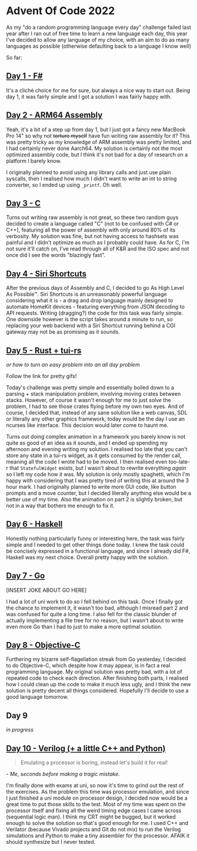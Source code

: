 # Advent Of Code 2022

As my "do a random programming language every day" challenge failed last year after I ran out of free time to learn a new language each day, this year I've decided to allow any language of my choice, with an aim to do as many languages as possible (otherwise defaulting back to a language I know well)

So far:
## [Day 1 - F#](https://github.com/fluxehub/AdventOfCode2022/tree/main/Day1)

It's a cliché choice for me for sure, but always a nice way to start out. Being day 1, it was fairly simple and I got a solution I was fairly happy with.

## [Day 2 - ARM64 Assembly](https://github.com/fluxehub/AdventOfCode2022/tree/main/Day2)

Yeah, it's a bit of a step up from day 1, but I just got a fancy new MacBook Pro 14" so why not ~~torture myself~~ have fun writing raw assembly for it? This was pretty tricky as my knowledge of ARM assembly was pretty limited, and I had certainly never done Aarch64. My solution is certainly not the most optimized assembly code, but I think it's not bad for a day of research on a platform I barely know. 

I originally planned to avoid using any library calls and just use plain syscalls, then I realised how much I didn't want to write an int to string converter, so I ended up using `_printf`. Oh well. 

## [Day 3 - C](https://github.com/fluxehub/AdventOfCode2022/tree/main/Day3)

Turns out writing raw assembly is not great, so these two random guys decided to create a language called "C" (not to be confused with C# or C++), featuring all the power of assembly with only around 80% of its verbosity. My solution was fine, but not having access to hashsets was painful and I didn't optimize as much as I probably could have. As for C, I'm not sure it'll catch on, I've read through all of K&R and the ISO spec and not once did I see the words "blazingly fast".

## [Day 4 - Siri Shortcuts](https://github.com/fluxehub/AdventOfCode2022/tree/main/Day4)

After the previous days of Assembly and C, I decided to go As High Level As Possible™. Siri Shortcuts is an unreasonably powerful language considering what it is - a drag and drop language mainly designed to automate HomeKit devices - featuring everything from JSON decoding to API requests. Writing (dragging?) the code for this task was fairly simple. One downside however is the script takes around a minute to run, so replacing your web backend with a Siri Shortcut running behind a CGI gateway may not be as promising as it sounds.

## [Day 5 - Rust + tui-rs](https://github.com/fluxehub/AdventOfCode2022/tree/main/Day5)

*or how to turn an easy problem into an all day problem*

Follow the link for pretty gifs!

Today's challenge was pretty simple and essentially boiled down to a parsing + stack manipulation problem, involving moving crates between stacks. However, of course it wasn't enough for me to just *solve* the problem, I had to see those crates flying before my own two eyes. And of course, I decided that, instead of any sane solution like a web canvas, SDL or literally any other graphics framework, today would be the day I use an ncurses like interface. This decision would later come to haunt me.

Turns out doing complex animation in a framework you barely know is not quite as good of an idea as it sounds, and I ended up spending my afternoon and evening writing my solution. I realised too late that you can't store any state in a tui-rs widget, as it gets consumed by the render call, meaning all the code I wrote had to be moved. I then realised even too-late-r that `StatefulWidget` exists, but I wasn't about to rewrite everything *again* so I left my code how it was. My solution is only mostly spaghetti, which I'm happy with considering that I was pretty tired of writing this at around the 3 hour mark. I had originally planned to write more GUI code, like button prompts and a move counter, but I decided literally anything else would be a better use of my time. Also the animation on part 2 is slightly broken, but not in a way that bothers me enough to fix it.

## [Day 6 - Haskell](https://github.com/fluxehub/AdventOfCode2022/tree/main/Day6)

Honestly nothing particularly funny or interesting here, the task was fairly simple and I needed to get other things done today. I knew the task could be concisely expressed in a functional language, and since I already did F#, Haskell was my next choice. Overall pretty happy with the solution.

## [Day 7 - Go](https://github.com/fluxehub/AdventOfCode2022/tree/main/Day7)

[INSERT JOKE ABOUT GO HERE]

I had a lot of uni work to do so I fell behind on this task. Once I finally got the chance to implement it, it wasn't too bad, although I misread part 2 and was confused for quite a long time. I also fell for the classic blunder of actually implementing a file tree for no reason, but I wasn't about to write even more Go than I had to just to make a more optimal solution.

## [Day 8 - Objective-C](https://github.com/fluxehub/AdventOfCode2022/tree/main/Day8)

Furthering my bizarre self-flagellation streak from Go yesterday, I decided to do Objective-C, which despite how it may appear, is in fact a real programming language. My original solution was pretty bad, with a lot of repeated code to check each direction. After finishing both parts, I realised how I could clean up the code to make it much less ugly, and I think the new solution is pretty decent all things considered. Hopefully I'll decide to use a good language tomorrow.

## Day 9

*in progress*

## [Day 10 - Verilog (+ a little C++ and Python)](https://github.com/fluxehub/AdventOfCode2022/tree/main/Day10)

> Emulating a processor is boring, instead let's build it for real!

\- *Me, seconds before making a tragic mistake.*

I'm finally done with exams at uni, so now it's time to grind out the rest of the exercises. As the problem this time was processor emulation, and since I just finished a uni module on processor design, I decided now would be a great time to put those skills to the test. Most of my time was spent on the processor itself and fixing all the weird timing edge cases I came across (sequential logic man). I think my CRT might be bugged, but it worked enough to solve the solution so that's good enough for me. I used C++ and Verilator (because Vivado projects and Git do not mix) to run the Verilog simulations and Python to make a tiny assembler for the processor. AFAIK it should synthesize but I never tested.
